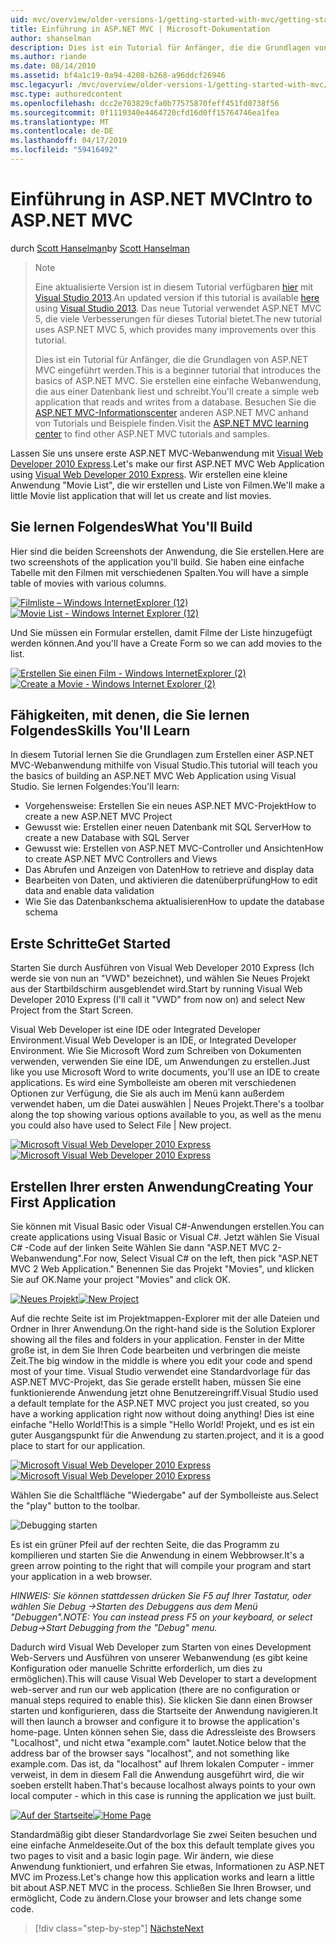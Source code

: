 ```yaml
---
uid: mvc/overview/older-versions-1/getting-started-with-mvc/getting-started-with-mvc-part1
title: Einführung in ASP.NET MVC | Microsoft-Dokumentation
author: shanselman
description: Dies ist ein Tutorial für Anfänger, die die Grundlagen von ASP.NET MVC eingeführt werden. Erstellen Sie eine einfache Webanwendung, die aus einer Datenbank liest und schreibt.
ms.author: riande
ms.date: 08/14/2010
ms.assetid: bf4a1c19-0a94-4208-b268-a96ddcf26946
msc.legacyurl: /mvc/overview/older-versions-1/getting-started-with-mvc/getting-started-with-mvc-part1
msc.type: authoredcontent
ms.openlocfilehash: dcc2e703829cfa0b77575870feff451fd0738f56
ms.sourcegitcommit: 0f1119340e4464720cfd16d0ff15764746ea1fea
ms.translationtype: MT
ms.contentlocale: de-DE
ms.lasthandoff: 04/17/2019
ms.locfileid: "59416492"
---
```

# <a name="intro-to-aspnet-mvc"></a><span data-ttu-id="49468-104">Einführung in ASP.NET MVC</span><span class="sxs-lookup"><span data-stu-id="49468-104">Intro to ASP.NET MVC</span></span>

<span data-ttu-id="49468-105">durch [Scott Hanselman](https://github.com/shanselman)</span><span class="sxs-lookup"><span data-stu-id="49468-105">by [Scott Hanselman](https://github.com/shanselman)</span></span>

> > [!NOTE]
> > <span data-ttu-id="49468-106">Eine aktualisierte Version ist in diesem Tutorial verfügbaren [hier](../../getting-started/introduction/getting-started.md) mit [Visual Studio 2013](https://my.visualstudio.com/Downloads?q=visual%20studio%202013).</span><span class="sxs-lookup"><span data-stu-id="49468-106">An updated version if this tutorial is available [here](../../getting-started/introduction/getting-started.md) using [Visual Studio 2013](https://my.visualstudio.com/Downloads?q=visual%20studio%202013).</span></span> <span data-ttu-id="49468-107">Das neue Tutorial verwendet ASP.NET MVC 5, die viele Verbesserungen für dieses Tutorial bietet.</span><span class="sxs-lookup"><span data-stu-id="49468-107">The new tutorial uses ASP.NET MVC 5, which provides many improvements over this tutorial.</span></span>
>
>
> <span data-ttu-id="49468-108">Dies ist ein Tutorial für Anfänger, die die Grundlagen von ASP.NET MVC eingeführt werden.</span><span class="sxs-lookup"><span data-stu-id="49468-108">This is a beginner tutorial that introduces the basics of ASP.NET MVC.</span></span> <span data-ttu-id="49468-109">Sie erstellen eine einfache Webanwendung, die aus einer Datenbank liest und schreibt.</span><span class="sxs-lookup"><span data-stu-id="49468-109">You'll create a simple web application that reads and writes from a database.</span></span> <span data-ttu-id="49468-110">Besuchen Sie die [ASP.NET MVC-Informationscenter](../../../index.md) anderen ASP.NET MVC anhand von Tutorials und Beispiele finden.</span><span class="sxs-lookup"><span data-stu-id="49468-110">Visit the [ASP.NET MVC learning center](../../../index.md) to find other ASP.NET MVC tutorials and samples.</span></span>


<span data-ttu-id="49468-111">Lassen Sie uns unsere erste ASP.NET MVC-Webanwendung mit [Visual Web Developer 2010 Express](https://www.microsoft.com/express/Web/).</span><span class="sxs-lookup"><span data-stu-id="49468-111">Let's make our first ASP.NET MVC Web Application using [Visual Web Developer 2010 Express](https://www.microsoft.com/express/Web/).</span></span> <span data-ttu-id="49468-112">Wir erstellen eine kleine Anwendung "Movie List", die wir erstellen und Liste von Filmen.</span><span class="sxs-lookup"><span data-stu-id="49468-112">We'll make a little Movie list application that will let us create and list movies.</span></span>

## <a name="what-youll-build"></a><span data-ttu-id="49468-113">Sie lernen Folgendes</span><span class="sxs-lookup"><span data-stu-id="49468-113">What You'll Build</span></span>

<span data-ttu-id="49468-114">Hier sind die beiden Screenshots der Anwendung, die Sie erstellen.</span><span class="sxs-lookup"><span data-stu-id="49468-114">Here are two screenshots of the application you'll build.</span></span> <span data-ttu-id="49468-115">Sie haben eine einfache Tabelle mit den Filmen mit verschiedenen Spalten.</span><span class="sxs-lookup"><span data-stu-id="49468-115">You will have a simple table of movies with various columns.</span></span>

<span data-ttu-id="49468-116">[![Filmliste – Windows InternetExplorer (12)](getting-started-with-mvc-part1/_static/image2.png)](getting-started-with-mvc-part1/_static/image1.png)</span><span class="sxs-lookup"><span data-stu-id="49468-116">[![Movie List - Windows Internet Explorer (12)](getting-started-with-mvc-part1/_static/image2.png)](getting-started-with-mvc-part1/_static/image1.png)</span></span>

<span data-ttu-id="49468-117">Und Sie müssen ein Formular erstellen, damit Filme der Liste hinzugefügt werden können.</span><span class="sxs-lookup"><span data-stu-id="49468-117">And you'll have a Create Form so we can add movies to the list.</span></span>

<span data-ttu-id="49468-118">[![Erstellen Sie einen Film - Windows InternetExplorer (2)](getting-started-with-mvc-part1/_static/image4.png)](getting-started-with-mvc-part1/_static/image3.png)</span><span class="sxs-lookup"><span data-stu-id="49468-118">[![Create a Movie - Windows Internet Explorer (2)](getting-started-with-mvc-part1/_static/image4.png)](getting-started-with-mvc-part1/_static/image3.png)</span></span>

## <a name="skills-youll-learn"></a><span data-ttu-id="49468-119">Fähigkeiten, mit denen, die Sie lernen Folgendes</span><span class="sxs-lookup"><span data-stu-id="49468-119">Skills You'll Learn</span></span>

<span data-ttu-id="49468-120">In diesem Tutorial lernen Sie die Grundlagen zum Erstellen einer ASP.NET MVC-Webanwendung mithilfe von Visual Studio.</span><span class="sxs-lookup"><span data-stu-id="49468-120">This tutorial will teach you the basics of building an ASP.NET MVC Web Application using Visual Studio.</span></span> <span data-ttu-id="49468-121">Sie lernen Folgendes:</span><span class="sxs-lookup"><span data-stu-id="49468-121">You'll learn:</span></span>

- <span data-ttu-id="49468-122">Vorgehensweise: Erstellen Sie ein neues ASP.NET MVC-Projekt</span><span class="sxs-lookup"><span data-stu-id="49468-122">How to create a new ASP.NET MVC Project</span></span>
- <span data-ttu-id="49468-123">Gewusst wie: Erstellen einer neuen Datenbank mit SQL Server</span><span class="sxs-lookup"><span data-stu-id="49468-123">How to create a new Database with SQL Server</span></span>
- <span data-ttu-id="49468-124">Gewusst wie: Erstellen von ASP.NET MVC-Controller und Ansichten</span><span class="sxs-lookup"><span data-stu-id="49468-124">How to create ASP.NET MVC Controllers and Views</span></span>
- <span data-ttu-id="49468-125">Das Abrufen und Anzeigen von Daten</span><span class="sxs-lookup"><span data-stu-id="49468-125">How to retrieve and display data</span></span>
- <span data-ttu-id="49468-126">Bearbeiten von Daten, und aktivieren die datenüberprüfung</span><span class="sxs-lookup"><span data-stu-id="49468-126">How to edit data and enable data validation</span></span>
- <span data-ttu-id="49468-127">Wie Sie das Datenbankschema aktualisieren</span><span class="sxs-lookup"><span data-stu-id="49468-127">How to update the database schema</span></span>

## <a name="get-started"></a><span data-ttu-id="49468-128">Erste Schritte</span><span class="sxs-lookup"><span data-stu-id="49468-128">Get Started</span></span>

<span data-ttu-id="49468-129">Starten Sie durch Ausführen von Visual Web Developer 2010 Express (Ich werde sie von nun an "VWD" bezeichnet), und wählen Sie Neues Projekt aus der Startbildschirm ausgeblendet wird.</span><span class="sxs-lookup"><span data-stu-id="49468-129">Start by running Visual Web Developer 2010 Express (I'll call it "VWD" from now on) and select New Project from the Start Screen.</span></span>

<span data-ttu-id="49468-130">Visual Web Developer ist eine IDE oder Integrated Developer Environment.</span><span class="sxs-lookup"><span data-stu-id="49468-130">Visual Web Developer is an IDE, or Integrated Developer Environment.</span></span> <span data-ttu-id="49468-131">Wie Sie Microsoft Word zum Schreiben von Dokumenten verwenden, verwenden Sie eine IDE, um Anwendungen zu erstellen.</span><span class="sxs-lookup"><span data-stu-id="49468-131">Just like you use Microsoft Word to write documents, you'll use an IDE to create applications.</span></span> <span data-ttu-id="49468-132">Es wird eine Symbolleiste am oberen mit verschiedenen Optionen zur Verfügung, die Sie als auch im Menü kann außerdem verwendet haben, um die Datei auswählen | Neues Projekt.</span><span class="sxs-lookup"><span data-stu-id="49468-132">There's a toolbar along the top showing various options available to you, as well as the menu you could also have used to Select File | New project.</span></span>

<span data-ttu-id="49468-133">[![Microsoft Visual Web Developer 2010 Express](getting-started-with-mvc-part1/_static/image6.png)](getting-started-with-mvc-part1/_static/image5.png)</span><span class="sxs-lookup"><span data-stu-id="49468-133">[![Microsoft Visual Web Developer 2010 Express](getting-started-with-mvc-part1/_static/image6.png)](getting-started-with-mvc-part1/_static/image5.png)</span></span>

## <a name="creating-your-first-application"></a><span data-ttu-id="49468-134">Erstellen Ihrer ersten Anwendung</span><span class="sxs-lookup"><span data-stu-id="49468-134">Creating Your First Application</span></span>

<span data-ttu-id="49468-135">Sie können mit Visual Basic oder Visual C#-Anwendungen erstellen.</span><span class="sxs-lookup"><span data-stu-id="49468-135">You can create applications using Visual Basic or Visual C#.</span></span> <span data-ttu-id="49468-136">Jetzt wählen Sie Visual C# -Code auf der linken Seite Wählen Sie dann "ASP.NET MVC 2-Webanwendung".</span><span class="sxs-lookup"><span data-stu-id="49468-136">For now, Select Visual C# on the left, then pick "ASP.NET MVC 2 Web Application."</span></span> <span data-ttu-id="49468-137">Benennen Sie das Projekt "Movies", und klicken Sie auf OK.</span><span class="sxs-lookup"><span data-stu-id="49468-137">Name your project "Movies" and click OK.</span></span>

<span data-ttu-id="49468-138">[![Neues Projekt](getting-started-with-mvc-part1/_static/image8.png)](getting-started-with-mvc-part1/_static/image7.png)</span><span class="sxs-lookup"><span data-stu-id="49468-138">[![New Project](getting-started-with-mvc-part1/_static/image8.png)](getting-started-with-mvc-part1/_static/image7.png)</span></span>

<span data-ttu-id="49468-139">Auf die rechte Seite ist im Projektmappen-Explorer mit der alle Dateien und Ordner in Ihrer Anwendung.</span><span class="sxs-lookup"><span data-stu-id="49468-139">On the right-hand side is the Solution Explorer showing all the files and folders in your application.</span></span> <span data-ttu-id="49468-140">Fenster in der Mitte große ist, in dem Sie Ihren Code bearbeiten und verbringen die meiste Zeit.</span><span class="sxs-lookup"><span data-stu-id="49468-140">The big window in the middle is where you edit your code and spend most of your time.</span></span> <span data-ttu-id="49468-141">Visual Studio verwendet eine Standardvorlage für das ASP.NET MVC-Projekt, das Sie gerade erstellt haben, müssen Sie eine funktionierende Anwendung jetzt ohne Benutzereingriff.</span><span class="sxs-lookup"><span data-stu-id="49468-141">Visual Studio used a default template for the ASP.NET MVC project you just created, so you have a working application right now without doing anything!</span></span> <span data-ttu-id="49468-142">Dies ist eine einfache "Hello World!</span><span class="sxs-lookup"><span data-stu-id="49468-142">This is a simple "Hello World!</span></span> <span data-ttu-id="49468-143">Projekt, und es ist ein guter Ausgangspunkt für die Anwendung zu starten.</span><span class="sxs-lookup"><span data-stu-id="49468-143">project, and it is a good place to start for our application.</span></span>

<span data-ttu-id="49468-144">[![Microsoft Visual Web Developer 2010 Express](getting-started-with-mvc-part1/_static/image10.png)](getting-started-with-mvc-part1/_static/image9.png)</span><span class="sxs-lookup"><span data-stu-id="49468-144">[![Microsoft Visual Web Developer 2010 Express](getting-started-with-mvc-part1/_static/image10.png)](getting-started-with-mvc-part1/_static/image9.png)</span></span>

<span data-ttu-id="49468-145">Wählen Sie die Schaltfläche "Wiedergabe" auf der Symbolleiste aus.</span><span class="sxs-lookup"><span data-stu-id="49468-145">Select the "play" button to the toolbar.</span></span>

![Debugging starten](getting-started-with-mvc-part1/_static/image11.png)

<span data-ttu-id="49468-147">Es ist ein grüner Pfeil auf der rechten Seite, die das Programm zu kompilieren und starten Sie die Anwendung in einem Webbrowser.</span><span class="sxs-lookup"><span data-stu-id="49468-147">It's a green arrow pointing to the right that will compile your program and start your application in a web browser.</span></span>

<span data-ttu-id="49468-148">*HINWEIS: Sie können stattdessen drücken Sie F5 auf Ihrer Tastatur, oder wählen Sie Debug -&gt;Starten des Debuggens aus dem Menü "Debuggen".*</span><span class="sxs-lookup"><span data-stu-id="49468-148">*NOTE: You can instead press F5 on your keyboard, or select Debug-&gt;Start Debugging from the "Debug" menu.*</span></span>

<span data-ttu-id="49468-149">Dadurch wird Visual Web Developer zum Starten von eines Development Web-Servers und Ausführen von unserer Webanwendung (es gibt keine Konfiguration oder manuelle Schritte erforderlich, um dies zu ermöglichen).</span><span class="sxs-lookup"><span data-stu-id="49468-149">This will cause Visual Web Developer to start a development web-server and run our web application (there are no configuration or manual steps required to enable this).</span></span> <span data-ttu-id="49468-150">Sie klicken Sie dann einen Browser starten und konfigurieren, dass die Startseite der Anwendung navigieren.</span><span class="sxs-lookup"><span data-stu-id="49468-150">It will then launch a browser and configure it to browse the application's home-page.</span></span> <span data-ttu-id="49468-151">Unten können sehen Sie, dass die Adressleiste des Browsers "Localhost", und nicht etwa "example.com" lautet.</span><span class="sxs-lookup"><span data-stu-id="49468-151">Notice below that the address bar of the browser says "localhost", and not something like example.com.</span></span> <span data-ttu-id="49468-152">Das ist, da "localhost" auf Ihrem lokalen Computer - immer verweist, in dem in diesem Fall die Anwendung ausgeführt wird, die wir soeben erstellt haben.</span><span class="sxs-lookup"><span data-stu-id="49468-152">That's because localhost always points to your own local computer - which in this case is running the application we just built.</span></span>

<span data-ttu-id="49468-153">[![Auf der Startseite](getting-started-with-mvc-part1/_static/image13.png)](getting-started-with-mvc-part1/_static/image12.png)</span><span class="sxs-lookup"><span data-stu-id="49468-153">[![Home Page](getting-started-with-mvc-part1/_static/image13.png)](getting-started-with-mvc-part1/_static/image12.png)</span></span>

<span data-ttu-id="49468-154">Standardmäßig gibt dieser Standardvorlage Sie zwei Seiten besuchen und eine einfache Anmeldeseite.</span><span class="sxs-lookup"><span data-stu-id="49468-154">Out of the box this default template gives you two pages to visit and a basic login page.</span></span> <span data-ttu-id="49468-155">Wir ändern, wie diese Anwendung funktioniert, und erfahren Sie etwas, Informationen zu ASP.NET MVC im Prozess.</span><span class="sxs-lookup"><span data-stu-id="49468-155">Let's change how this application works and learn a little bit about ASP.NET MVC in the process.</span></span> <span data-ttu-id="49468-156">Schließen Sie Ihren Browser, und ermöglicht, Code zu ändern.</span><span class="sxs-lookup"><span data-stu-id="49468-156">Close your browser and lets change some code.</span></span>

> [!div class="step-by-step"]
> [<span data-ttu-id="49468-157">Nächste</span><span class="sxs-lookup"><span data-stu-id="49468-157">Next</span></span>](getting-started-with-mvc-part2.md)
